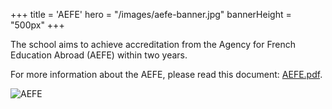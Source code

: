 +++
title = 'AEFE'
hero = "/images/aefe-banner.jpg"
bannerHeight = "500px"
+++

The school aims to achieve accreditation from the Agency for French Education Abroad (AEFE) within two years.

For more information about the AEFE, please read this document: [AEFE.pdf](https://ecole-francaise.nz/aefe.pdf).

![AEFE](/images/aefe_etab_accompagne.png "AEFE")
